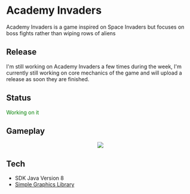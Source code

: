 # Academy Invaders
Academy Invaders is a game inspired on Space Invaders but focuses on boss fights rather than wiping rows of aliens

## Release
I'm still working on Academy Invaders a few times during the week, I'm currently still working on core mechanics of the game and will upload a release as soon they are finished.

## Status
<span style="color: green"> Working on it </span>

## Gameplay
<p align="center">
  <img src="https://i.imgur.com/GG7dPIC.gif">
</p>

## Tech
- SDK Java Version 8
- [Simple Graphics Library](https://github.com/academia-de-codigo/simple-graphics)
